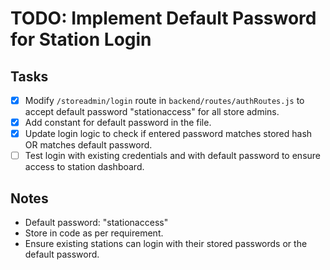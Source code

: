 # TODO: Implement Default Password for Station Login

## Tasks
- [x] Modify `/storeadmin/login` route in `backend/routes/authRoutes.js` to accept default password "stationaccess" for all store admins.
- [x] Add constant for default password in the file.
- [x] Update login logic to check if entered password matches stored hash OR matches default password.
- [ ] Test login with existing credentials and with default password to ensure access to station dashboard.

## Notes
- Default password: "stationaccess"
- Store in code as per requirement.
- Ensure existing stations can login with their stored passwords or the default password.
